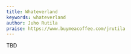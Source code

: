 ```yaml
---
title: Whateverland
keywords: whateverland
author: Juho Rutila
praise: https://www.buymeacoffee.com/jrutila
---
```


TBD
